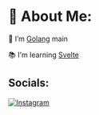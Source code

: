 # 💫 About Me:
🌱 I’m [Golang](https://go.dev/) main

📚 I'm learning [Svelte](https://svelte.dev)

## Socials: 
[![Instagram](https://img.shields.io/badge/Instagram-E4405F?style=for-the-badge&logo=instagram&logoColor=white)](https://instagram.com/ppcitysp)
